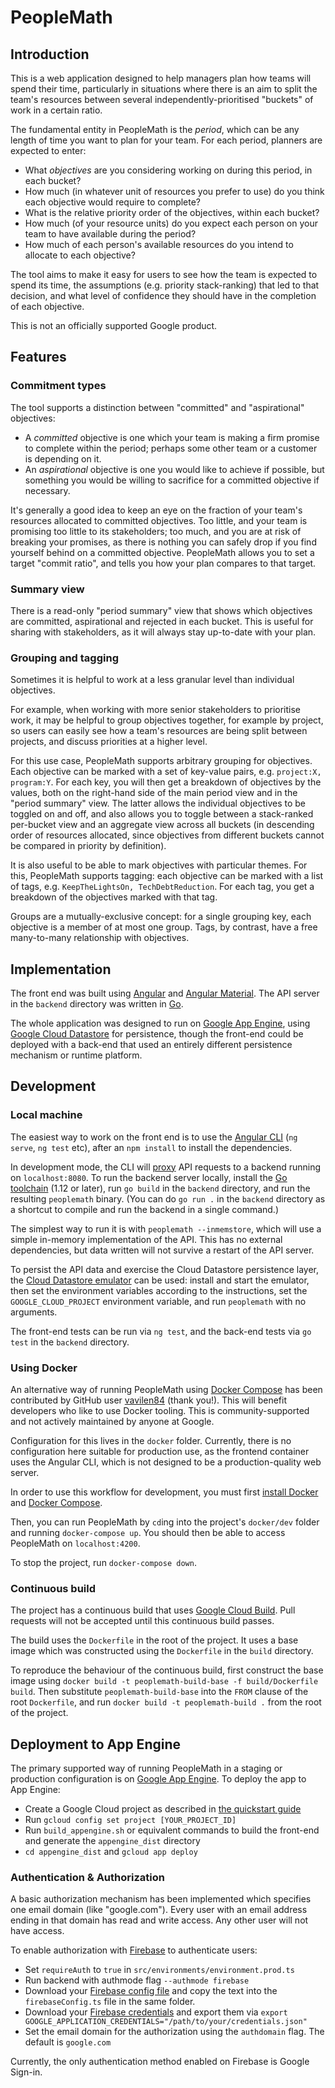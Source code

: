 # PeopleMath

## Introduction

This is a web application designed to help managers plan how teams will spend their time, particularly in situations where there is an aim to split the team's resources between several independently-prioritised "buckets" of work in a certain ratio.

The fundamental entity in PeopleMath is the *period*, which can be any length of time you want to plan for your team. For each period, planners are expected to enter:

* What *objectives* are you considering working on during this period, in each bucket?
* How much (in whatever unit of resources you prefer to use) do you think each objective would require to complete?
* What is the relative priority order of the objectives, within each bucket?
* How much (of your resource units) do you expect each person on your team to have available during the period?
* How much of each person's available resources do you intend to allocate to each objective?

The tool aims to make it easy for users to see how the team is expected to spend its time, the assumptions (e.g. priority stack-ranking) that led to that decision, and what level of confidence they should have in the completion of each objective.

This is not an officially supported Google product.

## Features

### Commitment types

The tool supports a distinction between "committed" and "aspirational" objectives:

* A *committed* objective is one which your team is making a firm promise to complete within the period; perhaps some other team or a customer is depending on it.
* An *aspirational* objective is one you would like to achieve if possible, but something you would be willing to sacrifice for a committed objective if necessary.

It's generally a good idea to keep an eye on the fraction of your team's resources allocated to committed objectives. Too little, and your team is promising too little to its stakeholders; too much, and you are at risk of breaking your promises, as there is nothing you can safely drop if you find yourself behind on a committed objective. PeopleMath allows you to set a target "commit ratio", and tells you how your plan compares to that target.

### Summary view

There is a read-only "period summary" view that shows which objectives are committed, aspirational and rejected in each bucket. This is useful for sharing with stakeholders, as it will always stay up-to-date with your plan.

### Grouping and tagging

Sometimes it is helpful to work at a less granular level than individual objectives.

For example, when working with more senior stakeholders to prioritise work, it may be helpful to group objectives together, for example by project, so users can easily see how a team's resources are being split between projects, and discuss priorities at a higher level.

For this use case, PeopleMath supports arbitrary grouping for objectives. Each objective can be marked with a set of key-value pairs, e.g. `project:X, program:Y`. For each key, you will then get a breakdown of objectives by the values, both on the right-hand side of the main period view and in the "period summary" view. The latter allows the individual objectives to be toggled on and off, and also allows you to toggle between a stack-ranked per-bucket view and an aggregate view across all buckets (in descending order of resources allocated, since objectives from different buckets cannot be compared in priority by definition).

It is also useful to be able to mark objectives with particular themes. For this, PeopleMath supports tagging: each objective can be marked with a list of tags, e.g. `KeepTheLightsOn, TechDebtReduction`. For each tag, you get a breakdown of the objectives marked with that tag.

Groups are a mutually-exclusive concept: for a single grouping key, each objective is a member of at most one group. Tags, by contrast, have a free many-to-many relationship with objectives.

## Implementation

The front end was built using [Angular](https://angular.io) and [Angular Material](https://material.angular.io). The API server in the `backend` directory was written in [Go](https://golang.org).

The whole application was designed to run on [Google App Engine](https://cloud.google.com/appengine/), using [Google Cloud Datastore](https://cloud.google.com/datastore/) for persistence, though the front-end could be deployed with a back-end that used an entirely different persistence mechanism or runtime platform.

## Development

### Local machine

The easiest way to work on the front end is to use the [Angular CLI](https://cli.angular.io/) (`ng serve`, `ng test` etc), after an `npm install` to install the dependencies.

In development mode, the CLI will [proxy](https://angular.io/guide/build#proxying-to-a-backend-server) API requests to a backend running on `localhost:8080`. To run the backend server locally, install the [Go toolchain](https://golang.org/dl/) (1.12 or later), run `go build` in the `backend` directory, and run the resulting `peoplemath` binary. (You can do `go run .` in the `backend` directory as a shortcut to compile and run the backend in a single command.)

The simplest way to run it is with `peoplemath --inmemstore`, which will use a simple in-memory implementation of the API. This has no external dependencies, but data written will not survive a restart of the API server.

To persist the API data and exercise the Cloud Datastore persistence layer, the [Cloud Datastore emulator](https://cloud.google.com/datastore/docs/tools/datastore-emulator) can be used: install and start the emulator, then set the environment variables according to the instructions, set the `GOOGLE_CLOUD_PROJECT` environment variable, and run `peoplemath` with no arguments.

The front-end tests can be run via `ng test`, and the back-end tests via `go test` in the `backend` directory.

### Using Docker

An alternative way of running PeopleMath using [Docker Compose](https://docs.docker.com/compose/) has been contributed by GitHub user [vavilen84](https://github.com/vavilen84) (thank you!). This will benefit developers who like to use Docker tooling. This is community-supported and not actively maintained by anyone at Google.

Configuration for this lives in the `docker` folder. Currently, there is no configuration here suitable for production use, as the frontend container uses the Angular CLI, which is not designed to be a production-quality web server.

In order to use this workflow for development, you must first [install Docker](https://docs.docker.com/get-docker/) and [Docker Compose](https://docs.docker.com/compose/install/).

Then, you can run PeopleMath by `cd`ing into the project's `docker/dev` folder and running `docker-compose up`. You should then be able to access PeopleMath on `localhost:4200`.

To stop the project, run `docker-compose down`.

### Continuous build

The project has a continuous build that uses [Google Cloud Build](https://cloud.google.com/cloud-build/). Pull requests will not be accepted until this continuous build passes.

The build uses the `Dockerfile` in the root of the project. It uses a base image
which was constructed using the `Dockerfile` in the `build` directory.

To reproduce the behaviour of the continuous build, first construct the base
image using `docker build -t peoplemath-build-base -f build/Dockerfile build`.
Then substitute `peoplemath-build-base` into the `FROM` clause of the root `Dockerfile`, and run `docker build -t peoplemath-build .` from the root of the project.

## Deployment to App Engine

The primary supported way of running PeopleMath in a staging or production configuration is on [Google App Engine](https://cloud.google.com/appengine/). To deploy the app to App Engine:

* Create a Google Cloud project as described in [the quickstart guide](https://cloud.google.com/appengine/docs/standard/go/quickstart)
* Run `gcloud config set project [YOUR_PROJECT_ID]`
* Run `build_appengine.sh` or equivalent commands to build the front-end and generate the `appengine_dist` directory
* `cd appengine_dist` and `gcloud app deploy`

### Authentication & Authorization

A basic authorization mechanism has been implemented which specifies one email domain (like "google.com").
Every user with an email address ending in that domain has read and write access.
Any other user will not have access.

To enable authorization with [Firebase](https://firebase.google.com/docs/auth) to authenticate users:

* Set `requireAuth` to `true` in `src/environments/environment.prod.ts`
* Run backend with authmode flag `--authmode firebase`
* Download your [Firebase config file](https://support.google.com/firebase/answer/7015592#web) and copy the text into the `firebaseConfig.ts` file in the same folder.
* Download your [Firebase credentials](https://firebase.google.com/docs/admin/setup#initialize-sdk) and export them via `export GOOGLE_APPLICATION_CREDENTIALS="/path/to/your/credentials.json"`
* Set the email domain for the authorization using the `authdomain` flag. The default is `google.com`

Currently, the only authentication method enabled on Firebase is Google Sign-in.

